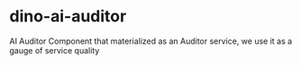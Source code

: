 # dino-ai-auditor
AI Auditor Component that materialized as an Auditor service, we use it as a gauge of service quality
